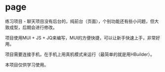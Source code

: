 # page
练习项目 - 聊天项目没有后台的，纯前台（页面），个别功能还有些小问题，但大致成型，后期会进行修改。

项目使用MUI + JS + JQ来编写，MUI的方便快捷，可以让新手快速上手，非常好用。

项目需要连接手机，在手机上用真机模式来运行（最简单的就是用HBuilder）。

本项目仅供学习使用。
